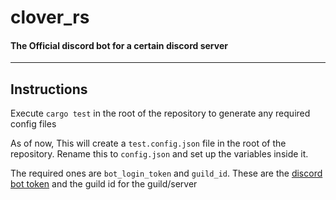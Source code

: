 # clover_rs

#### The Official discord bot for a certain discord server
---


## Instructions 

Execute `cargo test` in the root of the repository to generate any required config files <br>

As of now, This will create a `test.config.json` file in the root of the repository. Rename this to `config.json` and set up the variables inside it.


The required ones are `bot_login_token` and `guild_id`. These are the [discord bot token](https://discord.com/developers/docs/getting-started)  and the guild id for the guild/server 